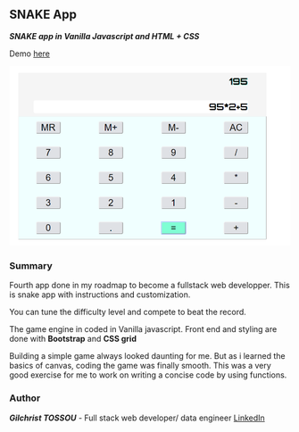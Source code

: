 ## SNAKE App

**_SNAKE app in Vanilla Javascript and HTML + CSS_**

Demo [here](http://mastermind-snake.herokuapp.com/)

![SNAKE app](./img/example.jpg)

### Summary

Fourth app done in my roadmap to become a fullstack web developper.
This is snake app with instructions and customization.

You can tune the difficulty level and compete to beat the record.

The game engine in coded in Vanilla javascript. Front end and styling are done with **Bootstrap** and **CSS grid** 

Building a simple game always looked daunting for me. But as i learned the basics of canvas, coding the game was finally smooth.
This was a very good exercise for me to work on writing a concise code by using functions. 

### Author

**_Gilchrist TOSSOU_** - Full stack web developer/ data engineer [LinkedIn](https://linkedin.com/in/gilchrist-tossou-a9663743/)


